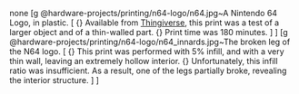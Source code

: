 none
[g
 @hardware-projects/printing/n64-logo/n64.jpg~A Nintendo 64 Logo, in plastic.
[
{} Available from <a href="http://www.thingiverse.com/thing:14519">Thingiverse</a>, this print was a test of a larger object and of a thin-walled part.
{} Print time was 180 minutes.
]
]
[g
@hardware-projects/printing/n64-logo/n64_innards.jpg~The broken leg of the N64 logo.
[
{} This print was performed with 5% infill, and with a very thin wall, leaving an extremely hollow interior.
{} Unfortunately, this infill ratio was insufficient. As a result, one of the legs partially broke, revealing the interior structure.
]
]